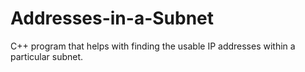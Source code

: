 # Addresses-in-a-Subnet
C++ program that helps with finding the usable IP addresses within a particular subnet.
